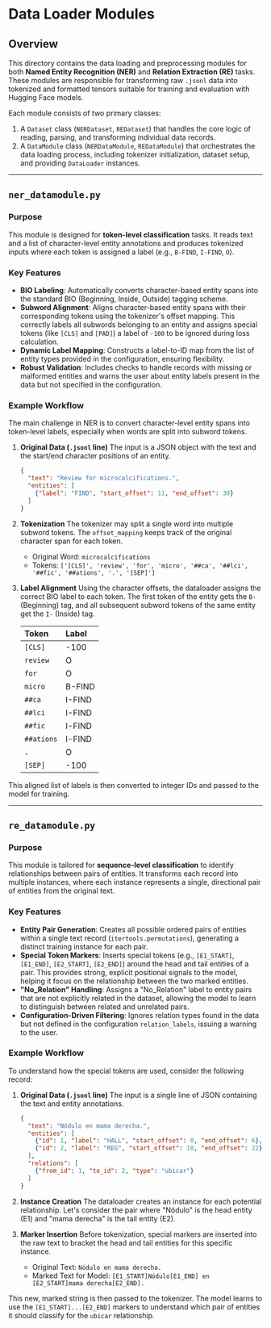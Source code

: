 # Data Loader Modules

## Overview

This directory contains the data loading and preprocessing modules for both **Named Entity Recognition (NER)** and **Relation Extraction (RE)** tasks. These modules are responsible for transforming raw `.jsonl` data into tokenized and formatted tensors suitable for training and evaluation with Hugging Face models.

Each module consists of two primary classes:
1.  A `Dataset` class (`NERDataset`, `REDataset`) that handles the core logic of reading, parsing, and transforming individual data records.
2.  A `DataModule` class (`NERDataModule`, `REDataModule`) that orchestrates the data loading process, including tokenizer initialization, dataset setup, and providing `DataLoader` instances.

---

## `ner_datamodule.py`

### Purpose

This module is designed for **token-level classification** tasks. It reads text and a list of character-level entity annotations and produces tokenized inputs where each token is assigned a label (e.g., `B-FIND`, `I-FIND`, `O`).

### Key Features

-   **BIO Labeling**: Automatically converts character-based entity spans into the standard BIO (Beginning, Inside, Outside) tagging scheme.
-   **Subword Alignment**: Aligns character-based entity spans with their corresponding tokens using the tokenizer's offset mapping. This correctly labels all subwords belonging to an entity and assigns special tokens (like `[CLS]` and `[PAD]`) a label of `-100` to be ignored during loss calculation.
-   **Dynamic Label Mapping**: Constructs a label-to-ID map from the list of entity types provided in the configuration, ensuring flexibility.
-   **Robust Validation**: Includes checks to handle records with missing or malformed entities and warns the user about entity labels present in the data but not specified in the configuration.

### Example Workflow

The main challenge in NER is to convert character-level entity spans into token-level labels, especially when words are split into subword tokens.

1.  **Original Data (`.jsonl` line)**
    The input is a JSON object with the text and the start/end character positions of an entity.

    ```json
    {
      "text": "Review for microcalcifications.",
      "entities": [
        {"label": "FIND", "start_offset": 11, "end_offset": 30}
      ]
    }
    ```

2.  **Tokenization**
    The tokenizer may split a single word into multiple subword tokens. The `offset_mapping` keeps track of the original character span for each token.

    * Original Word: `microcalcifications`
    * Tokens: `['[CLS]', 'review', 'for', 'micro', '##ca', '##lci', '##fic', '##ations', '.', '[SEP]']`

3.  **Label Alignment**
    Using the character offsets, the dataloader assigns the correct BIO label to each token. The first token of the entity gets the `B-` (Beginning) tag, and all subsequent subword tokens of the same entity get the `I-` (Inside) tag.

    | Token | Label |
    | :--- | :--- |
    | `[CLS]` | -100 |
    | `review` | O |
    | `for` | O |
    | `micro` | B-FIND |
    | `##ca` | I-FIND |
    | `##lci` | I-FIND |
    | `##fic` | I-FIND |
    | `##ations` | I-FIND |
    | `.` | O |
    | `[SEP]` | -100 |

This aligned list of labels is then converted to integer IDs and passed to the model for training.

---

## `re_datamodule.py`

### Purpose

This module is tailored for **sequence-level classification** to identify relationships between pairs of entities. It transforms each record into multiple instances, where each instance represents a single, directional pair of entities from the original text.

### Key Features

-   **Entity Pair Generation**: Creates all possible ordered pairs of entities within a single text record (`itertools.permutations`), generating a distinct training instance for each pair.
-   **Special Token Markers**: Inserts special tokens (e.g., `[E1_START]`, `[E1_END]`, `[E2_START]`, `[E2_END]`) around the head and tail entities of a pair. This provides strong, explicit positional signals to the model, helping it focus on the relationship between the two marked entities.
-   **"No\_Relation" Handling**: Assigns a "No\_Relation" label to entity pairs that are not explicitly related in the dataset, allowing the model to learn to distinguish between related and unrelated pairs.
-   **Configuration-Driven Filtering**: Ignores relation types found in the data but not defined in the configuration `relation_labels`, issuing a warning to the user.

### Example Workflow

To understand how the special tokens are used, consider the following record:

1.  **Original Data (`.jsonl` line)**
    The input is a single line of JSON containing the text and entity annotations.

    ```json
    {
      "text": "Nódulo en mama derecha.",
      "entities": [
        {"id": 1, "label": "HALL", "start_offset": 0, "end_offset": 6},
        {"id": 2, "label": "REG", "start_offset": 10, "end_offset": 22}
      ],
      "relations": [
        {"from_id": 1, "to_id": 2, "type": "ubicar"}
      ]
    }
    ```

2.  **Instance Creation**
    The dataloader creates an instance for each potential relationship. Let's consider the pair where "Nódulo" is the head entity (E1) and "mama derecha" is the tail entity (E2).

3.  **Marker Insertion**
    Before tokenization, special markers are inserted into the raw text to bracket the head and tail entities for this specific instance.

    * Original Text: `Nódulo en mama derecha.`
    * Marked Text for Model: `[E1_START]Nódulo[E1_END] en [E2_START]mama derecha[E2_END].`

This new, marked string is then passed to the tokenizer. The model learns to use the `[E1_START]...[E2_END]` markers to understand which pair of entities it should classify for the `ubicar` relationship.